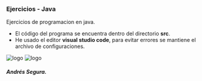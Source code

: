 ### Ejercicios - Java
Ejercicios de programacion en java.
 * El código del programa se encuentra dentro del directorio **src**.
 * He usado el editor **visual studio code**, para evitar errores se mantiene el archivo de configuraciones.



![logo](https://raw.github.com/Andr7st/index/master/img/Logo_java_x64.png?raw=true "java")
![logo](https://github.com/Andr7st/index/blob/master/img/Iogo_vscode_x48.png?raw=true "vscode")


##### Andrés Segura.
